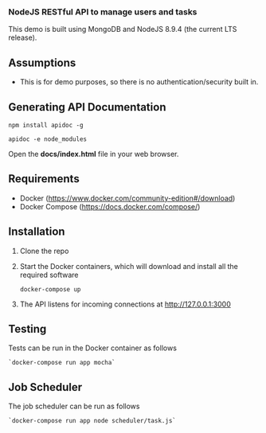 ### NodeJS RESTful API to manage users and tasks

This demo is built using MongoDB and NodeJS 8.9.4 (the current LTS release).

## Assumptions

* This is for demo purposes, so there is no authentication/security built in.

## Generating API Documentation

`npm install apidoc -g`

`apidoc -e node_modules`

Open the **docs/index.html** file in your web browser.

## Requirements

* Docker (https://www.docker.com/community-edition#/download)
* Docker Compose (https://docs.docker.com/compose/)

## Installation

1. Clone the repo
2. Start the Docker containers, which will download and install all the required software

    `docker-compose up`
    
3. The API listens for incoming connections at http://127.0.0.1:3000

## Testing

Tests can be run in the Docker container as follows

    `docker-compose run app mocha`


## Job Scheduler

The job scheduler can be run as follows

    `docker-compose run app node scheduler/task.js`